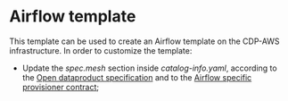 # Airflow template

This template can be used to create an Airflow template on the CDP-AWS infrastructure.
In order to customize the template:
* Update the *spec.mesh* section inside *catalog-info.yaml*, according to the [Open dataproduct specification](https://github.com/agile-lab-dev/Data-Product-Specification) and to the [Airflow specific provisioner contract](https://gitlab.com/AgileFactory/Witboost.Mesh/Provisioning/cdp/witboost.mesh.provisioning.outputport.cdp.airflow);
